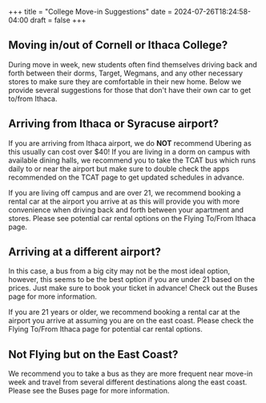 +++
title = "College Move-in Suggestions"
date = 2024-07-26T18:24:58-04:00
draft = false
+++


## Moving in/out of Cornell or Ithaca College?
During move in week, new students often find themselves driving back and forth between their dorms, Target, Wegmans, and any other necessary stores to make sure they are comfortable in their new home. Below we provide several suggestions for those that don't have their own car to get to/from Ithaca.

## Arriving from Ithaca or Syracuse airport?
If you are arriving from Ithaca airport, we do **NOT** recommend Ubering as this usually can cost over $40! If you are living in a dorm on campus with available dining halls, we recommend you to take the TCAT bus which runs daily to or near the airport but make sure to double check the apps recommended on the TCAT page to get updated schedules in advance. 

If you are living off campus and are over 21, we recommend booking a rental car at the airport you arrive at as this will provide you with more convenience when driving back and forth between your apartment and stores. Please see potential car rental options on the Flying To/From Ithaca page.

## Arriving at a different airport?
In this case, a bus from a big city may not be the most ideal option, however, this seems to be the best option if you are under 21 based on the prices. Just make sure to book your ticket in advance! Check out the Buses page for more information.

If you are 21 years or older, we recommend booking a rental car at the airport you arrive at assuming you are on the east coast. Please check the Flying To/From Ithaca page for potential car rental options.

## Not Flying but on the East Coast?
We recommend you to take a bus as they are more frequent near move-in week and travel from several different destinations along the east coast. Please see the Buses page for more information.